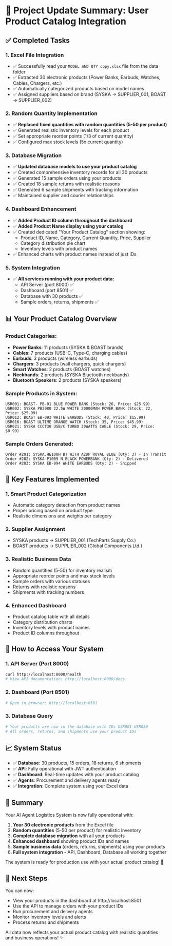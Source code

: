 # 🚀 Project Update Summary: User Product Catalog Integration

## ✅ Completed Tasks

### 1. **Excel File Integration**
- ✅ Successfully read your `MODEL AND QTY copy.xlsx` file from the data folder
- ✅ Extracted 30 electronic products (Power Banks, Earbuds, Watches, Cables, Chargers, etc.)
- ✅ Automatically categorized products based on model names
- ✅ Assigned suppliers based on brand (SYSKA → SUPPLIER_001, BOAST → SUPPLIER_002)

### 2. **Random Quantity Implementation**
- ✅ **Replaced fixed quantities with random quantities (5-50 per product)**
- ✅ Generated realistic inventory levels for each product
- ✅ Set appropriate reorder points (1/3 of current quantity)
- ✅ Configured max stock levels (5x current quantity)

### 3. **Database Migration**
- ✅ **Updated database models to use your product catalog**
- ✅ Created comprehensive inventory records for all 30 products
- ✅ Generated 15 sample orders using your products
- ✅ Created 18 sample returns with realistic reasons
- ✅ Generated 6 sample shipments with tracking information
- ✅ Maintained supplier and courier relationships

### 4. **Dashboard Enhancement**
- ✅ **Added Product ID column throughout the dashboard**
- ✅ **Added Product Name display using your catalog**
- ✅ Created dedicated "Your Product Catalog" section showing:
  - Product ID, Name, Category, Current Quantity, Price, Supplier
  - Category distribution pie chart
  - Inventory levels with product names
- ✅ Enhanced charts with product names instead of just IDs

### 5. **System Integration**
- ✅ **All services running with your product data:**
  - API Server (port 8000) ✅
  - Dashboard (port 8501) ✅
  - Database with 30 products ✅
  - Sample orders, returns, shipments ✅

## 📊 Your Product Catalog Overview

### **Product Categories:**
- **Power Banks**: 11 products (SYSKA & BOAST brands)
- **Cables**: 7 products (USB-C, Type-C, charging cables)
- **Earbuds**: 3 products (wireless earbuds)
- **Chargers**: 3 products (wall chargers, quick chargers)
- **Smart Watches**: 2 products (BOAST watches)
- **Neckbands**: 2 products (SYSKA Bluetooth neckbands)
- **Bluetooth Speakers**: 2 products (SYSKA speakers)

### **Sample Products in System:**
```
USR001: BOAST- PB-01 BLUE POWER BANK (Stock: 26, Price: $25.99)
USR002: SYSKA PB2080 22.5W WHITE 20000MAH POWER BANK (Stock: 22, Price: $25.99)
USR012: BOAST EB-093 WHITE EARBUDS (Stock: 40, Price: $15.99)
USR016: BOAST ULTIME ORANGE WATCH (Stock: 35, Price: $45.99)
USR021: SYSKA CCCT30 USB/C TURBO 30WATTS CABLE (Stock: 29, Price: $8.99)
```

### **Sample Orders Generated:**
```
Order #201: SYSKA.HE100H BT WITH A2DP ROYAL BLUE (Qty: 3) - In Transit
Order #202: SYSKA P1009 N BLACK POWERBANK (Qty: 2) - Delivered
Order #203: SYSKA EB-094 WHITE EARBUDS (Qty: 2) - Shipped
```

## 🎯 Key Features Implemented

### **1. Smart Product Categorization**
- Automatic category detection from product names
- Proper pricing based on product type
- Realistic dimensions and weights per category

### **2. Supplier Assignment**
- SYSKA products → SUPPLIER_001 (TechParts Supply Co.)
- BOAST products → SUPPLIER_002 (Global Components Ltd.)

### **3. Realistic Business Data**
- Random quantities (5-50) for inventory realism
- Appropriate reorder points and max stock levels
- Sample orders with various statuses
- Returns with realistic reasons
- Shipments with tracking numbers

### **4. Enhanced Dashboard**
- Product catalog table with all details
- Category distribution charts
- Inventory levels with product names
- Product ID columns throughout

## 🚀 How to Access Your System

### **1. API Server** (Port 8000)
```bash
curl http://localhost:8000/health
# View API documentation: http://localhost:8000/docs
```

### **2. Dashboard** (Port 8501)
```bash
# Open in browser: http://localhost:8501
```

### **3. Database Query**
```python
# Your products are now in the database with IDs USR001-USR030
# All orders, returns, and shipments use your product IDs
```

## 📈 System Status

- ✅ **Database**: 30 products, 15 orders, 18 returns, 6 shipments
- ✅ **API**: Fully operational with JWT authentication
- ✅ **Dashboard**: Real-time updates with your product catalog
- ✅ **Agents**: Procurement and delivery agents ready
- ✅ **Integration**: Complete system using your Excel data

## 🎉 Summary

Your AI Agent Logistics System is now fully operational with:

1. **Your 30 electronic products** from the Excel file
2. **Random quantities** (5-50 per product) for realistic inventory
3. **Complete database migration** with all your products
4. **Enhanced dashboard** showing product IDs and names
5. **Sample business data** (orders, returns, shipments) using your products
6. **Full system integration** - API, Dashboard, Database all working together

The system is ready for production use with your actual product catalog! 🚀

## 🔗 Next Steps

You can now:
- View your products in the dashboard at http://localhost:8501
- Use the API to manage orders with your product IDs
- Run procurement and delivery agents
- Monitor inventory levels and alerts
- Process returns and shipments

All data now reflects your actual product catalog with realistic quantities and business operations! ✨